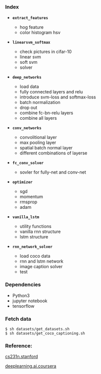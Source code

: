 
### Index

- **`extract_features`**

  - hog feature
  - color histogram hsv

- **`linearsvm_softmax`**

  - check pictures in cifar-10
  - linear svm
  - soft svm
  - solver

- **`deep_networks`**

  - load data
  - fully connected layers and relu
  - introduce svm-loss and softmax-loss
  - batch normalization
  - drop out
  - combine fc-bn-relu layers
  - combine all layers

- **`conv_networks`**

  - convolitional layer
  - max pooling layer
  - spatial batch normal layer
  - different combinations of layerse

- **`fc_conv_solver`**

  - sovler for fully-net and conv-net

- **`optimizer`**

  - sgd
  - momentum
  - rmsprop
  - adam

- **`vanilla_lstm`**

  - utility functions
  - vanilla rnn structure
  - lstm structure

- **`rnn_network_solver`**

  - load coco data
  - rnn and lstm network
  - image caption solver
  - test

### Dependencies

  - Python3
  - jupyter notebook
  - tensorflow

### Fetch data

```
$ sh datasets/get_datasets.sh
$ sh datasets/get_coco_captioning.sh
```

### Reference:

[cs231n.stanford](http://cs231n.stanford.edu)

[deeplearning.ai.coursera](https://zhuanlan.zhihu.com/koalatree)

